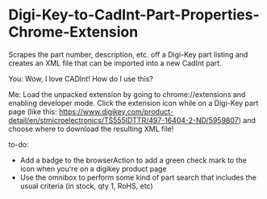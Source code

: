# Digi-Key-to-CadInt-Part-Properties-Chrome-Extension
 Scrapes the part number, description, etc. off a Digi-Key part listing and creates an XML file that can be imported into a new CadInt part.

You: Wow, I love CADInt! How do I use this?

Me: Load the unpacked extension by going to chrome://extensions and enabling developer mode. Click the extension icon while on a Digi-Key part page (like this: https://www.digikey.com/product-detail/en/stmicroelectronics/TS555IDTTR/497-16404-2-ND/5959807) and choose where to download the resulting XML file!


to-do:
- Add a badge to the browserAction to add a green check mark to the icon when you're on a digikey product page
- Use the omnibox to perform some kind of part search that includes the usual criteria (in stock, qty 1, RoHS, etc)
